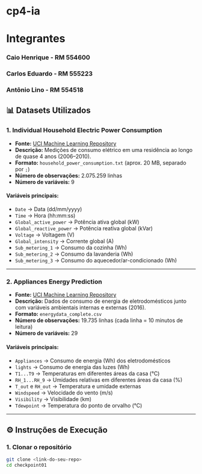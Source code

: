 # cp4-ia

# Integrantes
### Caio Henrique - RM 554600
### Carlos Eduardo - RM 555223
### Antônio Lino - RM 554518

## 📊 Datasets Utilizados

### 1. Individual Household Electric Power Consumption
- **Fonte:** [UCI Machine Learning Repository](https://archive.ics.uci.edu/dataset/235/individual+household+electric+power+consumption)  
- **Descrição:** Medições de consumo elétrico em uma residência ao longo de quase 4 anos (2006–2010).  
- **Formato:** `household_power_consumption.txt` (aprox. 20 MB, separado por `;`)  
- **Número de observações:** 2.075.259 linhas  
- **Número de variáveis:** 9  

#### Variáveis principais:
- `Date` → Data (dd/mm/yyyy)  
- `Time` → Hora (hh:mm:ss)  
- `Global_active_power` → Potência ativa global (kW)  
- `Global_reactive_power` → Potência reativa global (kVar)  
- `Voltage` → Voltagem (V)  
- `Global_intensity` → Corrente global (A)  
- `Sub_metering_1` → Consumo da cozinha (Wh)  
- `Sub_metering_2` → Consumo da lavanderia (Wh)  
- `Sub_metering_3` → Consumo do aquecedor/ar-condicionado (Wh)  

---

### 2. Appliances Energy Prediction
- **Fonte:** [UCI Machine Learning Repository](https://archive.ics.uci.edu/dataset/374/appliances+energy+prediction)  
- **Descrição:** Dados de consumo de energia de eletrodomésticos junto com variáveis ambientais internas e externas (2016).  
- **Formato:** `energydata_complete.csv`  
- **Número de observações:** 19.735 linhas (cada linha = 10 minutos de leitura)  
- **Número de variáveis:** 29  

#### Variáveis principais:
- `Appliances` → Consumo de energia (Wh) dos eletrodomésticos  
- `lights` → Consumo de energia das luzes (Wh)  
- `T1...T9` → Temperaturas em diferentes áreas da casa (°C)  
- `RH_1...RH_9` → Umidades relativas em diferentes áreas da casa (%)  
- `T_out` e `RH_out` → Temperatura e umidade externas  
- `Windspeed` → Velocidade do vento (m/s)  
- `Visibility` → Visibilidade (km)  
- `Tdewpoint` → Temperatura do ponto de orvalho (°C)  

---

## ⚙️ Instruções de Execução

### 1. Clonar o repositório
```bash
git clone <link-do-seu-repo>
cd checkpoint01
